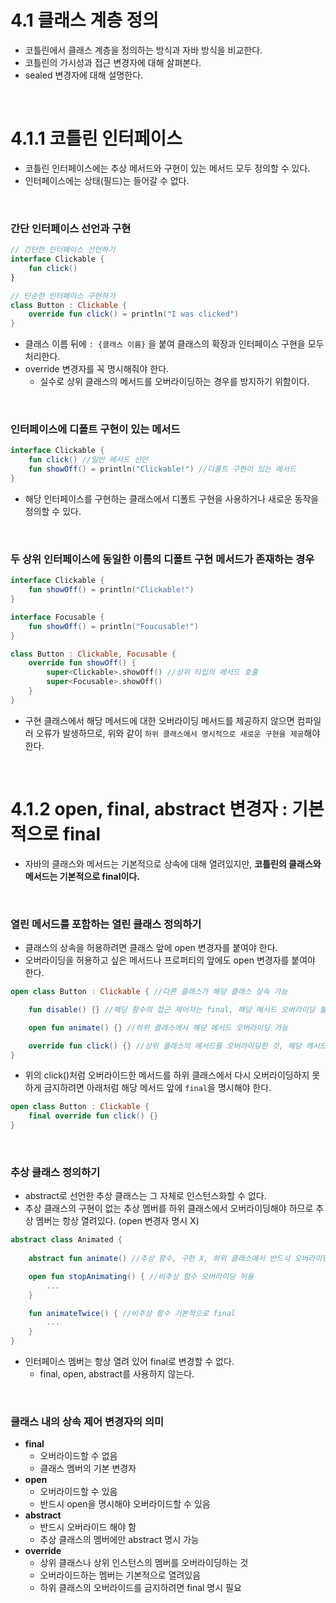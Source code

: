 # 4.1 클래스 계층 정의

- 코틀린에서 클래스 계층을 정의하는 방식과 자바 방식을 비교한다.
- 코틀린의 가시성과 접근 변경자에 대해 살펴본다.
- sealed 변경자에 대해 설명한다.

<br>

# 4.1.1 코틀린 인터페이스

- 코틀린 인터페이스에는 추상 메서드와 구현이 있는 메서드 모두 정의할 수 있다.
- 인터페이스에는 상태(필드)는 들어갈 수 없다.

<br>

### **간단 인터페이스 선언과 구현**

```kotlin
// 간단한 인터페이스 선언하기
interface Clickable {
	fun click()
}
```

```kotlin
// 단순한 인터페이스 구현하기
class Button : Clickable {
	override fun click() = println("I was clicked")
}
```

- 클래스 이름 뒤에 `: {클래스 이름}` 을 붙여 클래스의 확장과 인터페이스 구현을 모두 처리한다.
- override 변경자를 꼭 명시해줘야 한다.
    - 실수로 상위 클래스의 메서드를 오버라이딩하는 경우를 방지하기 위함이다.

<br>

### **인터페이스에 디폴트 구현이 있는 메서드**

```kotlin
interface Clickable {
	fun click() //일반 메서드 선언
	fun showOff() = println("Clickable!") //디폴트 구현이 있는 메서드
}
```

- 해당 인터페이스를 구현하는 클래스에서 디폴트 구현을 사용하거나 새로운 동작을 정의할 수 있다.

<br>

### **두 상위 인터페이스에 동일한 이름의 디폴트 구현 메서드가 존재하는 경우**

```kotlin
interface Clickable { 
	fun showOff() = println("Clickable!") 
}

interface Focusable {
	fun showOff() = println("Foucusable!")
}

class Button : Clickable, Focusable {
	override fun showOff() { 
		super<Clickable>.showOff() //상위 타입의 메서드 호출
		super<Focusable>.showOff()
	}
}
```

- 구현 클래스에서 해당 메서드에 대한 오버라이딩 메서드를 제공하지 않으면 컴파일러 오류가 발생하므로, 위와 같이 `하위 클래스에서 명시적으로 새로운 구현을 제공`해야 한다.

<br>

# 4.1.2 open, final, abstract 변경자 : 기본적으로 final

- 자바의 클래스와 메서드는 기본적으로 상속에 대해 열려있지만, **코틀린의 클래스와 메서드는 기본적으로 final이다.**

<br>

### 열린 메서드를 포함하는 열린 클래스 정의하기

- 클래스의 상속을 허용하려면 클래스 앞에 open 변경자를 붙여야 한다.
- 오버라이딩을 허용하고 싶은 메서드나 프로퍼티의 앞에도 open 변경자를 붙여야 한다.

```kotlin
open class Button : Clickable { //다른 클래스가 해당 클래스 상속 가능

	fun disable() {} //해당 함수의 접근 제어자는 final, 해당 메서드 오버라이딩 불가능

	open fun animate() {} //하위 클래스에서 해당 메서드 오버라이딩 가능

	override fun click() {} //상위 클래스의 메서드를 오버라이딩한 것, 해당 메서드는 기본적으로 열려있음
}
```

- 위의 click()처럼 오버라이드한 메서드를 하위 클래스에서 다시 오버라이딩하지 못하게 금지하려면 아래처럼 해당 메서드 앞에 `final`을 명시해야 한다.

```kotlin
open class Button : Clickable {
	final override fun click() {}
}
```

<br>

### 추상 클래스 정의하기

- abstract로 선언한 추상 클래스는 그 자체로 인스턴스화할 수 없다.
- 추상 클래스의 구현이 없는 추상 멤버를 하위 클래스에서 오버라이딩해야 하므로 추상 멤버는 항상 열려있다. (open 변경자 명시 X)

```kotlin
abstract class Animated {
	
	abstract fun animate() //추상 함수, 구현 X, 하위 클래스에서 반드시 오버라이딩 필요

	open fun stopAnimating() { //비추상 함수 오버라이딩 허용
		...
	}

	fun animateTwice() { //비추상 함수 기본적으로 final
		...
	}
}
```

- 인터페이스 멤버는 항상 열려 있어 final로 변경할 수 없다.
  - final, open, abstract를 사용하지 않는다.

<br>

### 클래스 내의 상속 제어 변경자의 의미

- **final**
  - 오버라이드할 수 없음
  - 클래스 멤버의 기본 변경자
- **open**
  - 오버라이드할 수 있음
  - 반드시 open을 명시해야 오버라이드할 수 있음
- **abstract**
  - 반드시 오버라이드 해야 함
  - 추상 클래스의 멤버에만 abstract 명시 가능
- **override**
  - 상위 클래스나 상위 인스턴스의 멤버를 오버라이딩하는 것
  - 오버라이드하는 멤버는 기본적으로 열려있음
  - 하위 클래스의 오버라이드를 금지하려면 final 명시 필요
